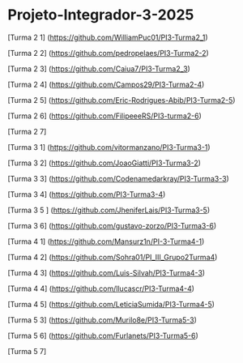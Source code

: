 # Projeto-Integrador-3-2025

[Turma 2 1] (https://github.com/WilliamPuc01/PI3-Turma2_1)

[Turma 2 2] (https://github.com/pedropelaes/PI3-Turma2-2)

[Turma 2 3] (https://github.com/Caiua7/PI3-Turma2_3)

[Turma 2 4] (https://github.com/Campos29/PI3-Turma2-4)

[Turma 2 5] (https://github.com/Eric-Rodrigues-Abib/PI3-Turma2-5)

[Turma 2 6] (https://github.com/FilipeeeRS/PI3-turma2-6)

[Turma 2 7]

[Turma 3 1] (https://github.com/vitormanzano/PI3-Turma3-1)

[Turma 3 2] (https://github.com/JoaoGiatti/PI3-Turma3-2)

[Turma 3 3] (https://github.com/Codenamedarkray/PI3-Turma3-3)

[Turma 3 4] (https://github.com/PI3-Turma3-4)

[Turma 3 5 ] (https://github.com/JheniferLais/PI3-Turma3-5)

[Turma 3 6] (https://github.com/gustavo-zorzo/PI3-Turma3-6)

[Turma 4 1]  (https://github.com/Mansurz1n/PI-3-Turma4-1)

[Turma 4 2] (https://github.com/Sohra01/PI_III_Grupo2Turma4)

[Turma 4 3] (https://github.com/Luis-Silvah/PI3-Turma4-3)

[Turma 4 4] (https://github.com/llucascr/PI3-Turma4-4)

[Turma 4 5] (https://github.com/LeticiaSumida/PI3-Turma4-5)

[Turma 5 3] (https://github.com/Murilo8e/PI3-Turma5-3)

[Turma 5 6] (https://github.com/Furlanets/PI3-Turma5-6)

[Turma 5 7]


